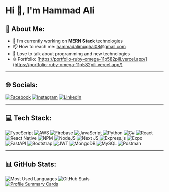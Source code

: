 # **Hi 👋, I'm Hammad Ali**

## 💫 About Me:
- 🌱 I’m currently working on **MERN Stack** technologies  
- 📫 How to reach me: [hammadalimughal08@gmail.com](mailto:hammadalimughal08@gmail.com)  
- 💬 Love to talk about programming and new technologies  
- 🌐 Portfolio: [https://portfolio-ruby-omega-11p582pili.vercel.app/](https://portfolio-ruby-omega-11p582pili.vercel.app/)  

---

## 🌐 Socials:
[![Facebook](https://img.shields.io/badge/Facebook-%231877F2.svg?logo=Facebook&logoColor=white)](https://web.facebook.com/hammad.ali.714881) 
[![Instagram](https://img.shields.io/badge/Instagram-%23E4405F.svg?logo=Instagram&logoColor=white)](https://www.instagram.com/madhii__050/) 
[![LinkedIn](https://img.shields.io/badge/LinkedIn-%230077B5.svg?logo=linkedin&logoColor=white)](https://www.linkedin.com/in/hammad-ali-765b05289/)
  

---

## 💻 Tech Stack:
![TypeScript](https://img.shields.io/badge/TypeScript-%23007ACC.svg?logo=typescript&logoColor=white)
![AWS](https://img.shields.io/badge/AWS-%23FF9900.svg?logo=amazon-aws&logoColor=white)
![Firebase](https://img.shields.io/badge/Firebase-%23039BE5.svg?logo=firebase&logoColor=white)
![JavaScript](https://img.shields.io/badge/JavaScript-%23323330.svg?logo=javascript&logoColor=%23F7DF1E)
![Python](https://img.shields.io/badge/Python-3776AB?logo=python&logoColor=white)
![C#](https://img.shields.io/badge/C%23-239120?logo=c-sharp&logoColor=white)
![React](https://img.shields.io/badge/React-%2320232a.svg?logo=react&logoColor=%2361DAFB)
![React Native](https://img.shields.io/badge/React_Native-%2320232a.svg?logo=react&logoColor=%2361DAFB)
![NPM](https://img.shields.io/badge/NPM-%23000000.svg?logo=npm&logoColor=white)
![NodeJS](https://img.shields.io/badge/Node.js-43853D?logo=node.js&logoColor=white)
![Next JS](https://img.shields.io/badge/Next-black?logo=next.js&logoColor=white)
![Express.js](https://img.shields.io/badge/Express.js-%23404d59.svg?logo=express&logoColor=%2361DAFB)
![Expo](https://img.shields.io/badge/Expo-1B1F23?logo=expo&logoColor=white)
![FastAPI](https://img.shields.io/badge/FastAPI-005571?logo=fastapi)
![Bootstrap](https://img.shields.io/badge/Bootstrap-%23563D7C.svg?logo=bootstrap&logoColor=white)
![JWT](https://img.shields.io/badge/JWT-black?logo=JSON%20web%20tokens)
![MongoDB](https://img.shields.io/badge/MongoDB-%234ea94b.svg?logo=mongodb&logoColor=white)
![MySQL](https://img.shields.io/badge/MySQL-%2300f.svg?logo=mysql&logoColor=white)
![Postman](https://img.shields.io/badge/Postman-FF6C37?logo=postman&logoColor=white)

---

## 📊 GitHub Stats:
![Most Used Languages](https://github-readme-stats.vercel.app/api/top-langs/?username=TheHammadAli&layout=compact&theme=default)  ![GitHub Stats](https://github-readme-stats.vercel.app/api?username=TheHammadAli&show_icons=true&theme=default)  
[![Profile Summary Cards](https://github-profile-summary-cards.vercel.app/api/cards/profile-details?username=TheHammadAli&theme=default)](https://github.com/vn7n24fzkq/github-profile-summary-cards)
